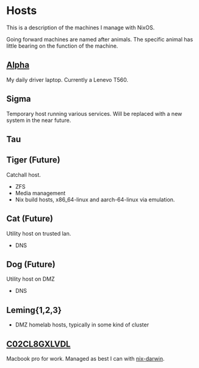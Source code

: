 # Hosts

This is a description of the machines I manage with NixOS.

Going forward machines are named after animals. The specific animal has little
bearing on the function of the machine.

## [Alpha]

My daily driver laptop.
Currently a Lenevo T560.

## Sigma

Temporary host running various services. Will be replaced with a new system in
the near future.

## Tau

## Tiger (Future)

Catchall host.

- ZFS
- Media management
- Nix build hosts, x86_64-linux and aarch-64-linux via emulation.

## Cat (Future)

Utility host on trusted lan.

- DNS

## Dog (Future)

Utility host on DMZ

- DNS

## Leming{1,2,3}

- DMZ homelab hosts, typically in some kind of cluster

## [C02CL8GXLVDL]

Macbook pro for work. Managed as best I can with [nix-darwin].

[nix-darwin]: https://github.com/LnL7/nix-darwin
[alpha]: ./alpha
[c02cl8gxlvdl]: ./C02CL8GXLVDL
